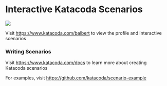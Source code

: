 # Interactive Katacoda Scenarios

[![](http://shields.katacoda.com/katacoda/balbert/count.svg)](https://www.katacoda.com/balbert "Get your profile on Katacoda.com")

Visit https://www.katacoda.com/balbert to view the profile and interactive scenarios

### Writing Scenarios
Visit https://www.katacoda.com/docs to learn more about creating Katacoda scenarios

For examples, visit https://github.com/katacoda/scenario-example
